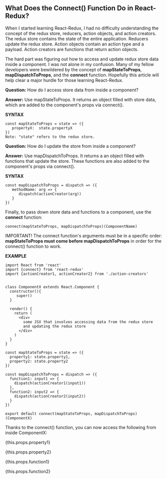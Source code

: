 ## What Does the Connect() Function Do in React-Redux?

When I started learning React-Redux, I had no difficulty understanding the concept of the redux store, reducers, action objects, and action creators. The redux store contains the state of the entire application. Reducers update the redux store. Action objects contain an action type and a payload. Action creators are functions that return action objects.

The hard part was figuring out how to access and update redux store data inside a component. I was not alone in my confusion. Many of my fellow developers were bewildered by the concept of **mapStateToProps**, **mapDispatchToProps**, and the **connect** function. Hopefully this article will help clear a major hurdle for those learning React-Redux.

**Question:** How do I access store data from inside a component?

**Answer:** Use mapStateToProps. It returns an object filled with store data, which are added to the component's props via connect().

**SYNTAX**
```
const mapStateToProps = state => ({
   propertyX:  state.propertyX
})
Note: "state" refers to the redux store.
```
**Question:** How do I update the store from inside a component?

**Answer:** Use mapDispatchToProps. It returns a an object filled with functions that update the store. These functions are also added to the component's props via connect().

**SYNTAX**
```
const mapDispatchToProps = dispatch => ({
   methodName: arg => {
      dispatch(actionCreator(arg))
   }
})
```
Finally, to pass down store data and functions to a component, use the **connect** function:
```
connect(mapStateToProps, mapDispatchToProps)(ComponentName)
```
IMPORTANT! The connect function's arguments must be in a specific order: **mapStateToProps must come before mapDispatchToProps** in order for the connect() function to work.

**EXAMPLE**

```
import React from 'react'
import {connect} from 'react-redux'
import {actionCreator1, actionCreator2} from './action-creators'


class ComponentX extends React.Component {
  constructor(){
     super()
  }

  render() {
    return (
      <div>
        some JSX that involves accessing data from the redux store
        and updating the redux store
      </div>
    )
  }
}

const mapStateToProps = state => ({
  property1: state.property1,
  property2: state.property2
})

const mapDispatchToProps = dispatch => ({
  function1: input1 => {
    dispatch(actionCreator1(input1))
  },
  function2: input2 => {
    dispatch(actionCreator2(input2))
  }
})

export default connect(mapStateToProps, mapDispatchToProps)(ComponentX)
```
Thanks to the connect() function, you can now access the following from inside ComponentX:

{this.props.property1}

{this.props.property2}

{this.props.function1}

{this.props.function2}
